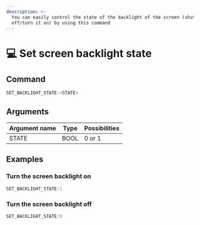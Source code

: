 ```yaml
---
description: >-
  You can easily control the state of the backlight of the screen (shut it
  off/turn it on) by using this command
---
```


# 💻 Set screen backlight state

## Command

```javascript
SET_BACKLIGHT_STATE:<STATE>
```

## Arguments

| Argument name | Type | Possibilities |
| ------------- | ---- | ------------- |
| STATE         | BOOL | 0 or 1        |

## Examples

### Turn the screen backlight on

```javascript
SET_BACKLIGHT_STATE:1
```

### Turn the screen backlight off

```javascript
SET_BACKLIGHT_STATE:0
```
